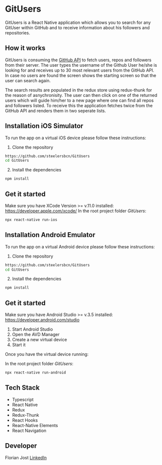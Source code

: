 # GitUsers

GitUsers is a React Native application which allows you to search for any GitUser within GitHub and to receive information about his followers and repositories.


## How it works

GitUsers is consuming the [GitHub API](https://developer.github.com/v3/) to fetch users, repos and followers from their server. The user types the username of the Github User he/she is looking for and receives up to 30 most relevant users from the GitHub API. In case no users are found the screen shows the starting screen so that the user can search again.

The search results are populated in the redux store using redux-thunk for the reason of asnychronisity. The user can then click on one of the returned users which will guide him/her to a new page where one can find all repos and followers listed. To receive this the application fetches twice from the GitHub API and renders them in two seperate lists.

## Installation iOS Simulator
To run the app on a virtual iOS device please follow these instructions:

1. Clone the repository
```bash
https://github.com/steelersbcn/GitUsers
cd GitUsers
```
2. Install the dependencies

```bash
npm install
```
## Get it started
Make sure you have XCode Version >= v.11.0 installed: https://developer.apple.com/xcode/
In the root project folder *GitUsers*:
```bash
npx react-native run-ios
```
## Installation Android Emulator
To run the app on a virtual Android device please follow these instructions:

1. Clone the repository
```bash
https://github.com/steelersbcn/GitUsers
cd GitUsers
```
2. Install the dependencies

```bash
npm install
```
## Get it started
Make sure you have Android Studio >= v.3.5 installed: https://developer.android.com/studio
1. Start Android Studio
2. Open the AVD Manager
3. Create a new virtual device
4. Start it

Once you have the virtual device running:

In the root project folder *GitUsers*:
```bash
npx react-native run-android
```

## Tech Stack
* Typescript
* React Native
* Redux
* Redux-Thunk
* React Hooks
* React-Native Elements
* React Navigation

## Developer
Florian Jost [LinkedIn](https://www.linkedin.com/in/fjost/)
